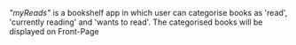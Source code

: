 *"myReads"* is a bookshelf app in which user can categorise books as 'read', 'currently reading' and 'wants to read'. The categorised books will be displayed on Front-Page
